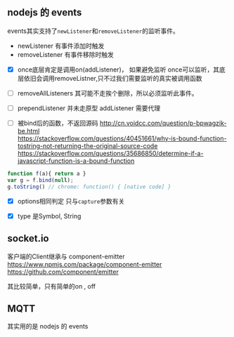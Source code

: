 

## nodejs 的 events


events其实支持了`newListener`和`removeListener`的监听事件。
* newListener 有事件添加时触发
* removeListener 有事件移除时触发


- [x] once底层肯定是调用on(addListener)， 如果避免监听
    once可以监听，其底层依旧会调用removeListner,只不过我们需要监听的真实被调用函数

- [ ] removeAllListeners
其可能不走挨个删除，所以必须监听此事件。

- [ ] prependListener 并未走原型 addListener
需要代理

- [ ] 被bind后的函数，不返回源码
http://cn.voidcc.com/question/p-bpwagzik-be.html  
https://stackoverflow.com/questions/40451661/why-is-bound-function-tostring-not-returning-the-original-source-code
https://stackoverflow.com/questions/35686850/determine-if-a-javascript-function-is-a-bound-function
```js
function f(a){ return a } 
var g = f.bind(null); 
g.toString() // chrome: function() { [native code] }
```

- [x] options相同判定
  只与`capture`参数有关

- [x] type 是Symbol, String


## socket.io
客户端的Client继承与 component-emitter 
https://www.npmjs.com/package/component-emitter
https://github.com/component/emitter

其比较简单，只有简单的on , off


## MQTT
其实用的是 nodejs 的 events

